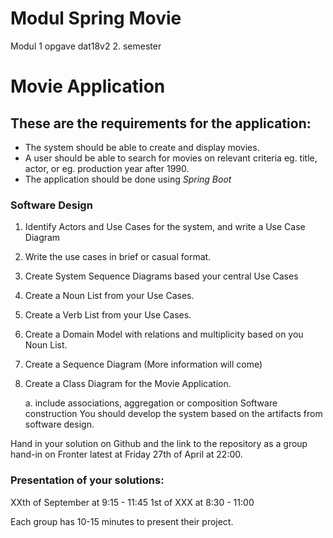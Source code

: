 # Modul Spring Movie 
Modul 1 opgave dat18v2 2. semester

# Movie Application

## These are the requirements for the application:

* The system should be able to create and display movies.
* A user should be able to search for movies on relevant criteria eg.
    title, actor, or eg. production year after 1990.
* The application should be done using _Spring Boot_
    
### Software Design

1.  Identify Actors and Use Cases for the system, and write a Use Case
    Diagram
2.  Write the use cases in brief or casual format.
3.  Create System Sequence Diagrams based your central Use Cases
4.  Create a Noun List from your Use Cases.
5.  Create a Verb List from your Use Cases.
6.  Create a Domain Model with relations and multiplicity based on you
    Noun List.
7.  Create a Sequence Diagram (More information will come)
8.  Create a Class Diagram for the Movie Application.

	a. include associations, aggregation or composition Software
        construction You should develop the system based on the
        artifacts from software design.

Hand in your solution on Github and the link to the repository as a
group hand-in on Fronter latest at Friday 27th of April at 22:00.

### Presentation of your solutions: 

XXth of September at 9:15 - 11:45  1st
of XXX at 8:30 - 11:00 

Each group has 10-15 minutes to present their
project.

